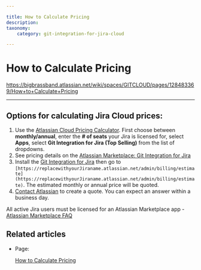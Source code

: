 ```yaml
---

title: How to Calculate Pricing
description:
taxonomy:
    category: git-integration-for-jira-cloud

---
```


# How to Calculate Pricing

<https://bigbrassband.atlassian.net/wiki/spaces/GITCLOUD/pages/128483369/How+to+Calculate+Pricing>

* * *

## Options for calculating Jira Cloud prices:

  

1.  Use the [Atlassian Cloud Pricing Calculator](https://www.atlassian.com/software/pricing-calculator). First choose between **monthly/annual**, enter the **\# of seats** your Jira is licensed for, select **Apps**, select **Git Integration for Jira (Top Selling)** from the list of dropdowns.
2.  See pricing details on the [Atlassian Marketplace: Git Integration for Jira](https://marketplace.atlassian.com/apps/4984/git-integration-for-jira?hosting=cloud&tab=pricing)
3.  Install the [Git Integration for Jira](https://marketplace.atlassian.com/apps/4984/git-integration-for-jira?hosting=cloud&tab=pricing) then go to `[https://replacewithyourJiraname.atlassian.net/admin/billing/estimate](https://replacewithyourJiraname.atlassian.net/admin/billing/estimate)`. The estimated monthly or annual price will be quoted.
4.  [Contact Atlassian](https://www.atlassian.com/company/contact/purchasing-licensing) to create a quote. You can expect an answer within a business day.

  

All active Jira users must be licensed for an Atlassian Marketplace app - [Atlassian Marketplace FAQ](https://www.atlassian.com/licensing/marketplace#licensingandpricing-1)

## Related articles

*   Page:
    
    [How to Calculate Pricing](/wiki/spaces/GITCLOUD/pages/128483369/How+to+Calculate+Pricing)